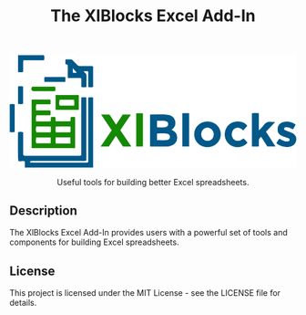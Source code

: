 <h1 align="center">The XlBlocks Excel Add-In</h1> 
<br>
<p align="center">
  <a href="https://excel-blocks.net/">
    <img alt="XlBlocks logo" title="XlBlocks" src="https://github.com/charliebone/xlblocks/blob/main/src/xlBlocks.AddIn/Resources/xlblocks_logo.png?raw=true" width="650">
  </a>
</p>

<p align="center">
   Useful tools for building better Excel spreadsheets.
</p>


## Description

The XlBlocks Excel Add-In provides users with a powerful set of tools and components for building Excel spreadsheets.


## License

This project is licensed under the MIT License - see the LICENSE file for details.
